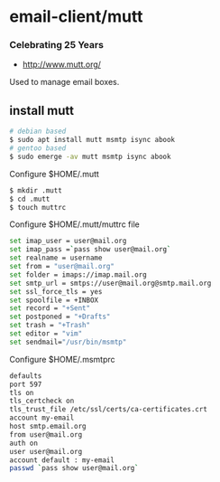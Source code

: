 <h1> email-client/mutt </h1>

<h3> Celebrating 25 Years </h3>

- http://www.mutt.org/

Used to manage email boxes. 

<h2> install mutt </h2>

```sh
# debian based
$ sudo apt install mutt msmtp isync abook
# gentoo based
$ sudo emerge -av mutt msmtp isync abook
```

Configure $HOME/.mutt

```sh
$ mkdir .mutt
$ cd .mutt
$ touch muttrc 
```

Configure $HOME/.mutt/muttrc file

```sh
set imap_user = user@mail.org
set imap_pass =`pass show user@mail.org`
set realname = username
set from = "user@mail.org"
set folder = imaps://imap.mail.org
set smtp_url = smtps://user@mail.org@smtp.mail.org
set ssl_force_tls = yes
set spoolfile = +INBOX
set record = "+Sent"
set postponed = "+Drafts"
set trash = "+Trash"
set editor = "vim"
set sendmail="/usr/bin/msmtp"
```

Configure $HOME/.msmtprc 

```sh
defaults
port 597
tls on
tls_certcheck on
tls_trust_file /etc/ssl/certs/ca-certificates.crt
account my-email
host smtp.email.org
from user@mail.org
auth on
user user@mail.org
account default : my-email
passwd `pass show user@mail.org`
```




